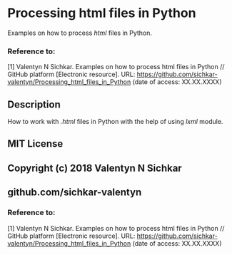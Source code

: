 # Processing html files in Python
Examples on how to process _html_ files in Python.

### Reference to:
[1] Valentyn N Sichkar. Examples on how to process html files in Python // GitHub platform [Electronic resource]. URL: https://github.com/sichkar-valentyn/Processing_html_files_in_Python (date of access: XX.XX.XXXX)

## Description
How to work with _.html_ files in Python with the help of using _lxml_ module.

## MIT License
## Copyright (c) 2018 Valentyn N Sichkar
## github.com/sichkar-valentyn
### Reference to:
[1] Valentyn N Sichkar. Examples on how to process html files in Python // GitHub platform [Electronic resource]. URL: https://github.com/sichkar-valentyn/Processing_html_files_in_Python (date of access: XX.XX.XXXX)
